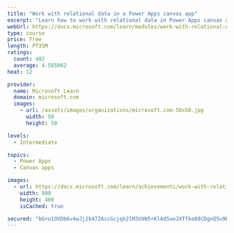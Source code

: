 ```yaml
---
title: "Work with relational data in a Power Apps canvas app"
excerpt: "Learn how to work with relational data in Power Apps canvas apps."
webUrl: https://docs.microsoft.com/learn/modules/work-with-relational-data-powerapps-canvas-app/
type: course
price: Free
length: PT35M
ratings:
  count: 482
  average: 4.585062
heat: 12

provider:
  name: Microsoft Learn
  domain: microsoft.com
  images:
    - url: /assets/images/organizations/microsoft.com-50x50.jpg
      width: 50
      height: 50

levels:
  - Intermediate

topics:
  - Power Apps
  - Canvas apps

images:
  - url: https://docs.microsoft.com/learn/achievements/work-with-relational-data-social.png
    width: 800
    height: 400
    isCached: true

secured: "bG+o1OVDb6v4wJj2k47ZAccGcjqh2lM3G9N5+KlAd5aeJXTfke88CDgnQ5u9BmUYGb6aIlZxwbaiTWm8832Z+R4mK5A/QsEtvmPfpWVSVSPh55jmTV9u+T21qNpAHPz0CcSEXirng7iXPZXXj1cbtyB49lcY+E2E50CBU0cgo4d6yMni4D+u+O4scK3MatdGuvLkQ/P8dMblmDA/8NvvgHa9YAO9Dqw03YhC77w9sswdyqmkMAc1p0XkH2Gsp3YHsEnAC/yqANG5uCDZ9TrSeFPOP1oVc2Mh/ZpDIlcqqUvNojiR8Vq9f7B/JbHLcjjxDDRCPNlRZ29vhBI/Q3KGAECTu1F85Y7GYjzDTUxf974mI0FLbbBN2MYpY7jfyTncLimUD+6u54uaF40/Sc0PXXJhCkxOXud6WlT1eTb1OTc=;vOA+ZSgpf7WaJ0Qjgm2mPQ=="
---
```


